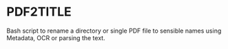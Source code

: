 PDF2TITLE
=========

Bash script to rename a directory or single PDF file to sensible names using Metadata, OCR or parsing the text.      
